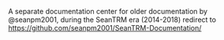 A separate documentation center for older documentation by @seanpm2001, during the SeanTRM era (2014-2018) redirect to https://github.com/seanpm2001/SeanTRM-Documentation/
